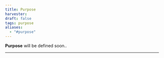 ```yaml
---
title: Purpose
harvester: 
draft: false
tags: purpose
aliases:
  - "#purpose"
---
```


**Purpose** will be defined soon..

---